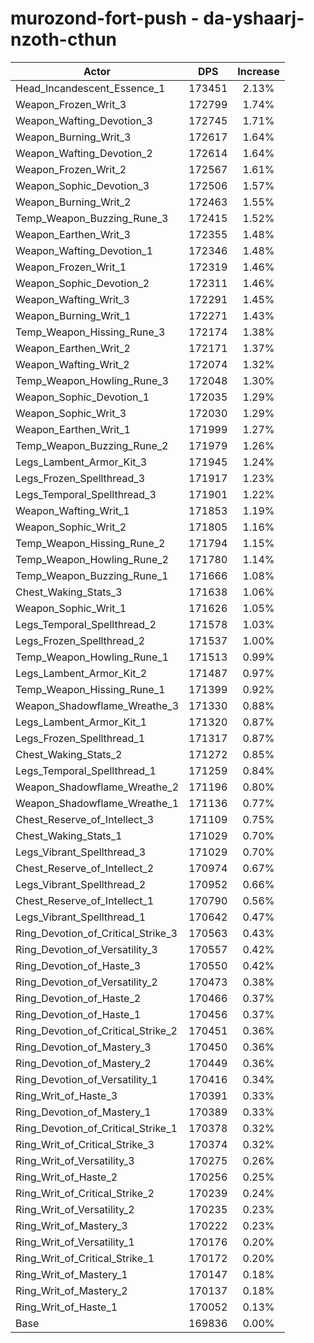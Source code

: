 # murozond-fort-push - da-yshaarj-nzoth-cthun
| Actor | DPS | Increase |
|---|:---:|:---:|
|Head_Incandescent_Essence_1|173451|2.13%|
|Weapon_Frozen_Writ_3|172799|1.74%|
|Weapon_Wafting_Devotion_3|172745|1.71%|
|Weapon_Burning_Writ_3|172617|1.64%|
|Weapon_Wafting_Devotion_2|172614|1.64%|
|Weapon_Frozen_Writ_2|172567|1.61%|
|Weapon_Sophic_Devotion_3|172506|1.57%|
|Weapon_Burning_Writ_2|172463|1.55%|
|Temp_Weapon_Buzzing_Rune_3|172415|1.52%|
|Weapon_Earthen_Writ_3|172355|1.48%|
|Weapon_Wafting_Devotion_1|172346|1.48%|
|Weapon_Frozen_Writ_1|172319|1.46%|
|Weapon_Sophic_Devotion_2|172311|1.46%|
|Weapon_Wafting_Writ_3|172291|1.45%|
|Weapon_Burning_Writ_1|172271|1.43%|
|Temp_Weapon_Hissing_Rune_3|172174|1.38%|
|Weapon_Earthen_Writ_2|172171|1.37%|
|Weapon_Wafting_Writ_2|172074|1.32%|
|Temp_Weapon_Howling_Rune_3|172048|1.30%|
|Weapon_Sophic_Devotion_1|172035|1.29%|
|Weapon_Sophic_Writ_3|172030|1.29%|
|Weapon_Earthen_Writ_1|171999|1.27%|
|Temp_Weapon_Buzzing_Rune_2|171979|1.26%|
|Legs_Lambent_Armor_Kit_3|171945|1.24%|
|Legs_Frozen_Spellthread_3|171917|1.23%|
|Legs_Temporal_Spellthread_3|171901|1.22%|
|Weapon_Wafting_Writ_1|171853|1.19%|
|Weapon_Sophic_Writ_2|171805|1.16%|
|Temp_Weapon_Hissing_Rune_2|171794|1.15%|
|Temp_Weapon_Howling_Rune_2|171780|1.14%|
|Temp_Weapon_Buzzing_Rune_1|171666|1.08%|
|Chest_Waking_Stats_3|171638|1.06%|
|Weapon_Sophic_Writ_1|171626|1.05%|
|Legs_Temporal_Spellthread_2|171578|1.03%|
|Legs_Frozen_Spellthread_2|171537|1.00%|
|Temp_Weapon_Howling_Rune_1|171513|0.99%|
|Legs_Lambent_Armor_Kit_2|171487|0.97%|
|Temp_Weapon_Hissing_Rune_1|171399|0.92%|
|Weapon_Shadowflame_Wreathe_3|171330|0.88%|
|Legs_Lambent_Armor_Kit_1|171320|0.87%|
|Legs_Frozen_Spellthread_1|171317|0.87%|
|Chest_Waking_Stats_2|171272|0.85%|
|Legs_Temporal_Spellthread_1|171259|0.84%|
|Weapon_Shadowflame_Wreathe_2|171196|0.80%|
|Weapon_Shadowflame_Wreathe_1|171136|0.77%|
|Chest_Reserve_of_Intellect_3|171109|0.75%|
|Chest_Waking_Stats_1|171029|0.70%|
|Legs_Vibrant_Spellthread_3|171029|0.70%|
|Chest_Reserve_of_Intellect_2|170974|0.67%|
|Legs_Vibrant_Spellthread_2|170952|0.66%|
|Chest_Reserve_of_Intellect_1|170790|0.56%|
|Legs_Vibrant_Spellthread_1|170642|0.47%|
|Ring_Devotion_of_Critical_Strike_3|170563|0.43%|
|Ring_Devotion_of_Versatility_3|170557|0.42%|
|Ring_Devotion_of_Haste_3|170550|0.42%|
|Ring_Devotion_of_Versatility_2|170473|0.38%|
|Ring_Devotion_of_Haste_2|170466|0.37%|
|Ring_Devotion_of_Haste_1|170456|0.37%|
|Ring_Devotion_of_Critical_Strike_2|170451|0.36%|
|Ring_Devotion_of_Mastery_3|170450|0.36%|
|Ring_Devotion_of_Mastery_2|170449|0.36%|
|Ring_Devotion_of_Versatility_1|170416|0.34%|
|Ring_Writ_of_Haste_3|170391|0.33%|
|Ring_Devotion_of_Mastery_1|170389|0.33%|
|Ring_Devotion_of_Critical_Strike_1|170378|0.32%|
|Ring_Writ_of_Critical_Strike_3|170374|0.32%|
|Ring_Writ_of_Versatility_3|170275|0.26%|
|Ring_Writ_of_Haste_2|170256|0.25%|
|Ring_Writ_of_Critical_Strike_2|170239|0.24%|
|Ring_Writ_of_Versatility_2|170235|0.23%|
|Ring_Writ_of_Mastery_3|170222|0.23%|
|Ring_Writ_of_Versatility_1|170176|0.20%|
|Ring_Writ_of_Critical_Strike_1|170172|0.20%|
|Ring_Writ_of_Mastery_1|170147|0.18%|
|Ring_Writ_of_Mastery_2|170137|0.18%|
|Ring_Writ_of_Haste_1|170052|0.13%|
|Base|169836|0.00%|

